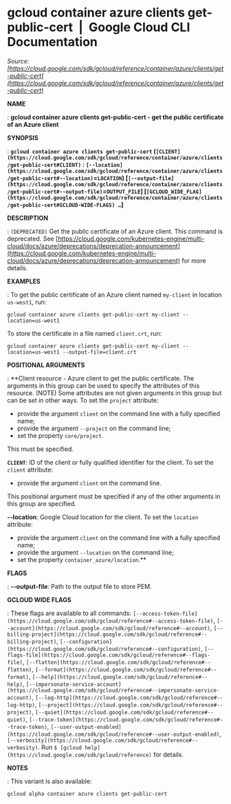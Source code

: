 # gcloud container azure clients get-public-cert  |  Google Cloud CLI Documentation

*Source: [https://cloud.google.com/sdk/gcloud/reference/container/azure/clients/get-public-cert](https://cloud.google.com/sdk/gcloud/reference/container/azure/clients/get-public-cert)*

**NAME**

: **gcloud container azure clients get-public-cert - get the public certificate of an Azure client**

**SYNOPSIS**

: **`gcloud container azure clients get-public-cert` (`[CLIENT](https://cloud.google.com/sdk/gcloud/reference/container/azure/clients/get-public-cert#CLIENT)` : `[--location](https://cloud.google.com/sdk/gcloud/reference/container/azure/clients/get-public-cert#--location)`=`LOCATION`) [`[--output-file](https://cloud.google.com/sdk/gcloud/reference/container/azure/clients/get-public-cert#--output-file)`=`OUTPUT_FILE`] [`[GCLOUD_WIDE_FLAG](https://cloud.google.com/sdk/gcloud/reference/container/azure/clients/get-public-cert#GCLOUD-WIDE-FLAGS) …`]**

**DESCRIPTION**

: `(DEPRECATED)` Get the public certificate of an Azure client.
This command is deprecated. See [https://cloud.google.com/kubernetes-engine/multi-cloud/docs/azure/deprecations/deprecation-announcement](https://cloud.google.com/kubernetes-engine/multi-cloud/docs/azure/deprecations/deprecation-announcement)
for more details.

**EXAMPLES**

: To get the public certificate of an Azure client named
``my-client`` in location
``us-west1``, run:

```
gcloud container azure clients get-public-cert my-client --location=us-west1
```

To store the certificate in a file named
``client.crt``, run:

```
gcloud container azure clients get-public-cert my-client --location=us-west1 --output-file=client.crt
```

**POSITIONAL ARGUMENTS**

: **Client resource - Azure client to get the public certificate. The arguments in
this group can be used to specify the attributes of this resource. (NOTE) Some
attributes are not given arguments in this group but can be set in other ways.
To set the `project` attribute:

- provide the argument `client` on the command line with a fully
specified name;
- provide the argument `--project` on the command line;
- set the property `core/project`.

This must be specified.

**`CLIENT`**:
ID of the client or fully qualified identifier for the client.
To set the `client` attribute:

- provide the argument `client` on the command line.

This positional argument must be specified if any of the other arguments in this
group are specified.

**--location**:
Google Cloud location for the client.
To set the `location` attribute:

- provide the argument `client` on the command line with a fully
specified name;
- provide the argument `--location` on the command line;
- set the property `container_azure/location`.**

**FLAGS**

: **--output-file**:
Path to the output file to store PEM.

**GCLOUD WIDE FLAGS**

: These flags are available to all commands: `[--access-token-file](https://cloud.google.com/sdk/gcloud/reference#--access-token-file)`,
`[--account](https://cloud.google.com/sdk/gcloud/reference#--account)`, `[--billing-project](https://cloud.google.com/sdk/gcloud/reference#--billing-project)`,
`[--configuration](https://cloud.google.com/sdk/gcloud/reference#--configuration)`,
`[--flags-file](https://cloud.google.com/sdk/gcloud/reference#--flags-file)`,
`[--flatten](https://cloud.google.com/sdk/gcloud/reference#--flatten)`, `[--format](https://cloud.google.com/sdk/gcloud/reference#--format)`, `[--help](https://cloud.google.com/sdk/gcloud/reference#--help)`, `[--impersonate-service-account](https://cloud.google.com/sdk/gcloud/reference#--impersonate-service-account)`,
`[--log-http](https://cloud.google.com/sdk/gcloud/reference#--log-http)`,
`[--project](https://cloud.google.com/sdk/gcloud/reference#--project)`, `[--quiet](https://cloud.google.com/sdk/gcloud/reference#--quiet)`, `[--trace-token](https://cloud.google.com/sdk/gcloud/reference#--trace-token)`, `[--user-output-enabled](https://cloud.google.com/sdk/gcloud/reference#--user-output-enabled)`,
`[--verbosity](https://cloud.google.com/sdk/gcloud/reference#--verbosity)`.
Run `$ [gcloud help](https://cloud.google.com/sdk/gcloud/reference)` for details.

**NOTES**

: This variant is also available:

```
gcloud alpha container azure clients get-public-cert
```